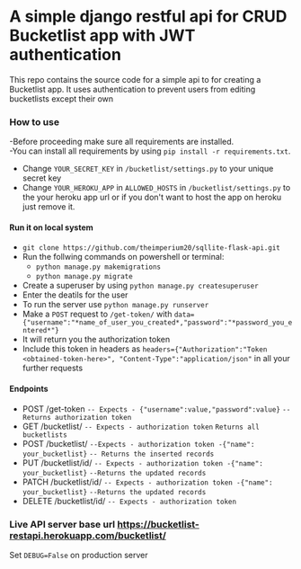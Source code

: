 # A simple django restful api for CRUD Bucketlist app with JWT authentication
This repo contains the source code for a simple api to for creating a Bucketlist app. 
It uses authentication to prevent users from editing bucketlists except their own

### How to use 
-Before proceeding make sure all requirements are installed. <br>
-You can install all requirements by using `pip install -r requirements.txt`.<br>
- Change `YOUR_SECRET_KEY` in `/bucketlist/settings.py` to your unique secret key
- Change `YOUR_HEROKU_APP` in `ALLOWED_HOSTS` in `/bucketlist/settings.py` to the your heroku app url or if you don't want to host the app on heroku just remove it.
#### Run it on local system
- `git clone https://github.com/theimperium20/sqllite-flask-api.git`
- Run the follwing commands on powershell or terminal:
  - `python manage.py makemigrations`
  - `python manage.py migrate`
- Create a superuser by using `python manage.py createsuperuser`
- Enter the deatils for the user
- To run the server use `python manage.py runserver`
- Make a `POST` request to `/get-token/` with `data={"username":"*name_of_user_you_created*,"password":"*password_you_entered*"}`
- It will return you the authorization token
- Include this token in headers as `headers={"Authorization":"Token <obtained-token-here>", "Content-Type":"application/json"` in all your further requests

#### Endpoints 
- POST /get-token `-- Expects - {"username":value,"password":value}` `-- Returns authorization token`
- GET /bucketlist/ `-- Expects - authorization token` `Returns all bucketlists`
- POST /bucketlist/ `--Expects - authorization token -{"name": your_bucketlist}` `-- Returns the inserted records`
- PUT /bucketlist/id/ `-- Expects - authorization token -{"name": your_bucketlist}` `--Returns the updated records`
- PATCH /bucketlist/id/ `-- Expects - authorization token -{"name": your_bucketlist}` `--Returns the updated records`
- DELETE /bucketlist/id/ `-- Expects - authorization token`

### Live API server base url https://bucketlist-restapi.herokuapp.com/bucketlist/

Set `DEBUG=False` on production server
